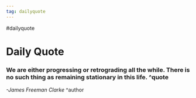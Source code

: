 ```yaml
---
tag: dailyquote
---
```


#dailyquote

# Daily Quote

### We are either progressing or retrograding all the while. There is no such thing as remaining stationary in this life. ^quote
*-James Freeman Clarke* ^author
